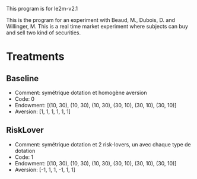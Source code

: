 This program is for le2m-v2.1

This is the program for an experiment with Beaud, M., Dubois, D. and Willinger, M.
This is a real time market experiment where subjects can buy and sell two kind of securities.

# Treatments
## Baseline

- Comment: symétrique dotation et homogène aversion
- Code: 0
- Endowment: [(10, 30), (10, 30), (10, 30), (30, 10), (30, 10), (30, 10)]
- Aversion: [1, 1, 1, 1, 1, 1]

## RiskLover

- Comment: symétrique dotation et 2 risk-lovers, un avec chaque type de dotation
- Code: 1
- Endowment: [(10, 30), (10, 30), (10, 30), (30, 10), (30, 10), (30, 10)]
- Aversion: [-1, 1, 1, -1, 1, 1]